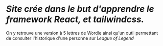 # *Site crée dans le but d'apprendre le framework React, et tailwindcss.*
On y retrouve une version à 5 lettres de Wordle ainsi qu'un outil permettant de consulter l'historique d'une personne sur _League of Legend_
